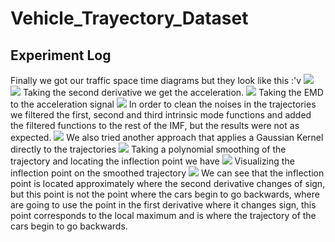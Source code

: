 # Vehicle_Trayectory_Dataset
## Experiment Log
Finally we got our traffic space time diagrams but they look like this :'v
![](images/raw_spacetime.png)
![](images/raw_spacetime_zoom.png)
Taking the second derivative we get the acceleration.
![](images/accelerations.png)
Taking the EMD to the acceleration signal 
![](images/acce_EMD.png)
In order to clean the noises in the trajectories we filtered the first, second and third intrinsic mode functions and added the filtered functions to the rest of the IMF, but the results were not as expected. 
![](images/filtered_EMD.png)
We also tried another approach that applies a Gaussian Kernel directly to the trajectories
![](images/g_kernel_pos.png)
Taking a polynomial smoothing of the trajectory and locating the inflection point we have
![](images/smoothed_data_derivatives.png)
Visualizing the inflection point on the smoothed trajectory
![](images/inflection_point_trajectory.png)
We can see that the inflection point is located approximately where the second derivative changes of sign, but this point is not the point where the cars begin to go backwards, where are going to use the point in the first derivative where it changes sign, this point corresponds to the local maximum and is where the trajectory of the cars begin to go backwards.

